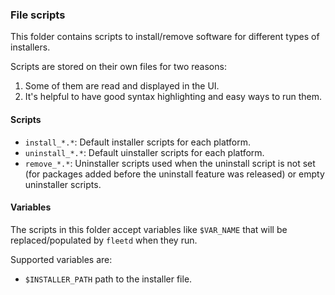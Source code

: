 ### File scripts

This folder contains scripts to install/remove software for different types of installers.

Scripts are stored on their own files for two reasons:
1. Some of them are read and displayed in the UI.
2. It's helpful to have good syntax highlighting and easy ways to run them.

#### Scripts

- `install_*.*`: Default installer scripts for each platform.
- `uninstall_*.*`: Default uinstaller scripts for each platform.
- `remove_*.*`: Uninstaller scripts used when the uninstall script is not set (for packages added before the uninstall feature was released) or empty uninstaller scripts.

#### Variables

The scripts in this folder accept variables like `$VAR_NAME` that will be replaced/populated by `fleetd` when they run.

Supported variables are:

- `$INSTALLER_PATH` path to the installer file.
